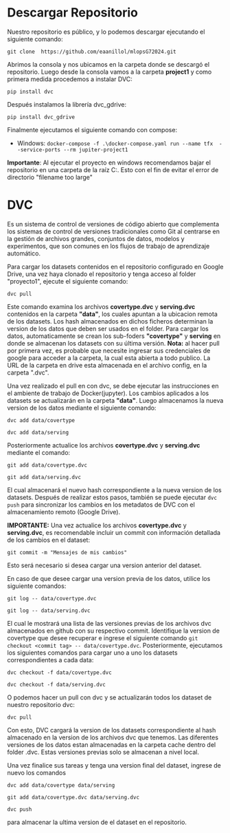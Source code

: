 # Descargar Repositorio #
Nuestro repositorio es público, y lo podemos descargar ejecutando el siguiente comando:

  ```git clone  https://github.com/eaanillol/mlopsG72024.git```

  Abrimos la consola y nos ubicamos en la carpeta donde se descargó el repositorio. Luego desde la consola vamos a la carpeta **project1** y como primera medida procedemos a instalar  DVC:
  
  ```pip install dvc```

Después instalamos la librería dvc_gdrive:

  ```pip install dvc_gdrive```

Finalmente ejecutamos el siguiente comando con compose:
- Windows: ```docker-compose -f .\docker-compose.yaml run --name tfx  --service-ports --rm jupiter-project1```

**Importante**: Al ejecutar el proyecto en windows recomendamos bajar el repositorio en una carpeta de la raíz C:. Esto con el fin de evitar el error de directorio "filename too large"

# DVC #
Es un sistema de control de versiones de código abierto que complementa los sistemas de control de versiones tradicionales como Git al centrarse en la gestión de archivos grandes, conjuntos de datos, modelos y experimentos, que son comunes en los flujos de trabajo de aprendizaje automático.

Para cargar los datasets contenidos en el repositorio configurado en Google Drive, una vez haya clonado el repositorio y tenga acceso al folder "proyecto1", ejecute el siguiente comando: 

```dvc pull``` 

Este comando examina los archivos **covertype.dvc** y **serving.dvc** contenidos en la carpeta **"data"**, los cuales apuntan a la ubicacion remota de los datasets. Los hash almacenados en dichos ficheros determinan la version de los datos que deben ser usados en el folder. Para cargar los datos, automaticamente se crean los sub-foders **"covertype"** y **serving** en donde se almacenan los datasets con su última versión. **Nota:** al hacer pull por primera vez, es probable que necesite ingresar sus credenciales de google para acceder a la carpeta, la cual esta abierta a todo publico. La URL de la carpeta en drive esta almacenada en el archivo config, en la carpeta ".dvc".

Una vez realizado el pull en con dvc, se debe ejecutar las instrucciones en el ambiente de trabajo de Docker(jupyter). Los cambios aplicados a los datasets se actualizarán en la carpeta **"data"**. Luego almacenamos la nueva version de los datos mediante el siguiente comando: 

```dvc add data/covertype```

```dvc add data/serving```

 Posteriormente actualice los archivos **covertype.dvc** y **serving.dvc**  mediante el comando: 
 
 ```git add data/covertype.dvc```

  ```git add data/serving.dvc```
 
  El cual almacenará el nuevo hash correspondiente a la nueva version de los datasets. Después de realizar estos pasos, también se puede ejecutar ```dvc push``` para sincronizar los cambios en los metadatos de DVC con el almacenamiento remoto (Google Drive).

**IMPORTANTE:** Una vez actualice los archivos **covertype.dvc** y **serving.dvc**, es recomendable incluir un commit con información detallada de los cambios en el dataset:

```git commit -m "Mensajes de mis cambios"``` 

Esto será necesario si desea cargar una version anterior del dataset.

En caso de que desee cargar una version previa de los datos, utilice los siguiente comandos: 

```git log -- data/covertype.dvc``` 

```git log -- data/serving.dvc``` 

El cual le mostrará una lista de las versiones previas de los archivos dvc almacenados en github con su respectivo commit. Identifique la version de covertype que desee recuperar e ingrese el siguiente comando  ```git checkout <commit tag> -- data/covertype.dvc```. Posteriormente, ejecutamos los siguientes comandos para cargar uno a uno los datasets correspondientes a cada data:

 ```dvc checkout -f data/covertype.dvc```

 ```dvc checkout -f data/serving.dvc```

 O podemos hacer un pull con dvc y se actualizarán todos los dataset de nuestro repositorio dvc:
 
  ```dvc pull```
 
 Con esto, DVC cargará la version de los datasets correspondiente al hash almacenado en la version de los archivos dvc que tenemos. Las diferentes versiones de los datos estan almacenadas en la carpeta cache dentro del folder .dvc. Estas versiones previas solo se almacenan a nivel local.

Una vez finalice sus tareas y tenga una version final del dataset, ingrese de nuevo los comandos 

```dvc add data/covertype data/serving ```

```git add data/covertype.dvc data/serving.dvc```

 ```dvc push``` 
 
 para almacenar la ultima version de el dataset en el repositorio.




